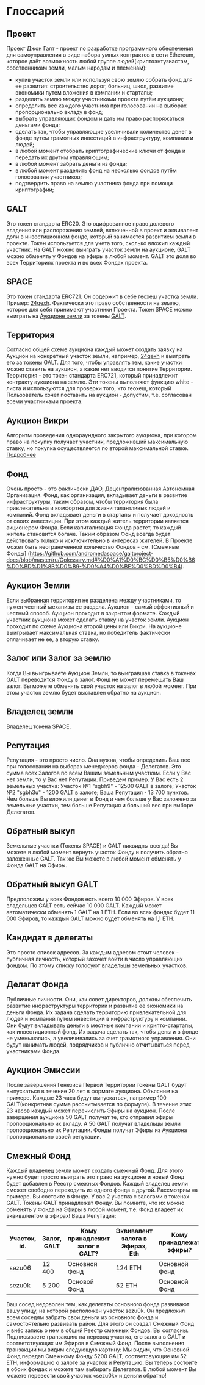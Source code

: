 # Глоссарий

## Проект
Проект Джон Галт - проект по разработке программного обеспечения для самоуправления в виде набора умных контрактов в сети Ethereum, которое даёт возможность любой группе людей(криптоэнтузиастам, собственникам земли, малым народам и племенам):
- купив участок земли или используя свою землю собрать фонд для ее развития: строительство дорог, больниц, школ, развитие экономики путем вложения в компании и стартапы;
- разделить землю между участниками проекта путём аукциона;
- определить вес каждого участника при голосовании на выборах пропорционально вкладу в фонд;
- выбрать управляющих фондом и дать им право распоряжаться деньгами фонда;
- сделать так, чтобы управляющие увеличивали количество денег в фонде путем грамотных инвестиций в инфраструктуру, компании и людей;
- в любой момент отобрать криптографические ключи от фонда и передать их другим управляющим;
- в любой момент забрать деньги из фонда;
- в любой момент разделить фонд на несколько фондов путём голосования участников;
- подтвердить право на землю участника фонда при помощи криптографии;

## GALT
Это токен стандарта ERC20. Это оцифрованное право долевого владения или распоряжения землей, включенной в проект и эквивалент доли в инвестиционном фонде, который занимается развитием земли в проекте. Токен используется для учета того, сколько вложил каждый участник. На GALT можно выиграть участок земли на аукционе, GALT можно обменять у Фондов на эфиры в любой момент. GALT это доля во всех Территориях проекта и во всех Фондах проекта.

## SPACE
Это токен стандарта ERC721. Он содержит в себе геохеш участка земли. 
Пример: [24qexh](http://explorer.galtproject.io/map/#w24qexh). 
Фактически это право собственности на землю, которое для себя принимают участники Проекта. Токен SPACE можно выиграть на [Аукционе земли](https://github.com/andromedaspace/galtproject-docs/blob/master/ru/Golossary.md#%D0%90%D1%83%D0%BA%D1%86%D0%B8%D0%BE%D0%BD-%D0%97%D0%B5%D0%BC%D0%BB%D0%B8) за токены [GALT](https://github.com/andromedaspace/galtproject-docs/blob/master/ru/Golossary.md#galt).

## Территория
Согласно общей схеме аукциона каждый может создать заявку на Аукцион на конкретный участок земли, например, [24qexh](http://explorer.galtproject.io/map/#w24qexh) и выиграть его за токены GALT. Для того, чтобы управлять тем, какие участки можно ставить на аукцион, а какие нет вводится понятие Территории. Территория - это токен стандарта ERC721, который принадлежит контракту аукциона на землю. Эти токены выполняют функцию white - листа и используются для проверки того, что геохеш, который Пользователь хочет поставить на аукцион - допустим, т.е. согласован всеми участниками проекта.

## Аукцион Викри
Алгоритм проведения однораундного закрытого аукциона, при котором право на покупку получает участник, предложивший максимальную ставку, но покупка осуществляется по второй максимальной ставке. [Подробнее](https://ru.wikipedia.org/wiki/%D0%90%D1%83%D0%BA%D1%86%D0%B8%D0%BE%D0%BD_%D0%92%D0%B8%D0%BA%D1%80%D0%B8)

## Фонд
Очень просто - это фактически ДАО, Децентрализованная Автономная Организация. Фонд, как организация, вкладывает деньги в развитие инфраструктуры, таким образом, чтобы территория была привлекательна и комфортна для жизни талантливых людей и компаний.  Фонд вкладывает деньги в стартапы и получает доходность от своих инвестиции. При этом каждый житель территории является акционером Фонда. Если капитализация Фонда растет, то каждый житель становится богаче. Таким образом Фонд всегда будет действовать только и исключительно в интересах жителей. В Проекте может быть неограниченной количество Фондов - см. [Смежные Фонды] (https://github.com/andromedaspace/galtproject-docs/blob/master/ru/Golossary.md#%D0%A1%D0%BC%D0%B5%D0%B6%D0%BD%D1%8B%D0%B9-%D0%A4%D0%BE%D0%BD%D0%B4).

## Аукцион Земли
Если выбранная территория не разделена между участниками, то нужен честный механизм ее раздела. 
Аукцион - самый эффективный и честный способ. Аукцион проходит в закрытом формате. Каждый участник аукциона может сделать ставку на участок земли. Аукцион проходит по схеме Аукциона второй цены или Викри. На аукционе выигрывает максимальная ставка, но победитель фактически оплачивает не ее, а вторую ставку.

## Залог или Залог за землю
Когда Вы выигрываете Аукцион Земли, то выигравшая ставка в токенах GALT переводится Фонду в залог. Фонд не может перемещать Ваш залог. Вы можете обменять свой участок на залог в любой момент. При этом участок землю будет выставлен обратно на аукцион.

## Владелец земли
Владелец токена SPACE. 

## Репутация
Репутация - это просто число. Она нужна, чтобы определить Ваш вес при голосовании на выборах менеджеров фонда - Делегатов. 
Это сумма всех Залогов по всем Вашим земельным участкам. 
Если у Вас нет земли, то у Вас нет Репутации. 
Приведем пример. У Вас есть 2 земельных участка: 
Участок №1 "sgbh9" - 12500 GALT в залоге; 
Участок №2 "sgbh3u" - 1200 GALT в залоге; 
Ваша Репутация - 13 700 пунктов. 
Чем больше Вы вложили денег в Фонд и чем больше у Вас заложено за земельные участки, тем больше Репутация и больший вес при выборе Делегатов.

## Обратный выкуп
Земельные участки (Токены SPACE) и GALT ликвидны всегда! 
Вы можете в любой момент вернуть участок Фонду и получить обратно заложенные GALT. 
Так же Вы можете в любой момент обменять у Фонда GALT на Эфиры.

## Обратный выкуп GALT
Предположим у всех Фондов есть всего 10 000 Эфиров. У всех владельцев GALT есть сейчас 10 000 GALT. Каждый может автоматически обменять 1 GALT на 1 ETH. Если во всех фондах будет 11 000 Эфиров, то каждый GALT можно будет обменять на 1,1 ETH.

## Кандидат в делегаты
Это просто список адресов. За каждым адресом стоит человек - публичная личность, который захочет войти в число управляющих фондом. По этому списку голосуют владельцы земельных участков.

## Делагат Фонда
Публичные личности. Они, как совет директоров, должны обеспечить развитие инфраструктуры территории и развитие ее экономики на деньги Фонда. Их задача сделать территорию привлекательной для людей и компаний путем инвестиций в инфраструктуру и компании.
Они будут вкладывать деньги в местные компании и крипто-стартапы, как инвестиционный фонд. Их задача сделать так, чтобы деньги в фонде не уменьшались, а увеличивались за счет грамотного управления. 
Они будут нанимать людей, подрядчиков и публично отчитываться перед участниками Фонда.

## Аукцион Эмиссии
После завершения Генезиса Первой Территории токены GALT будут выпускаться в течение 20 лет в формате аукциона. Объясним на примере. 
Каждые 23 часа будут выпускаться, например 100 GALT(конкретная сумма рассчитывается по формуле). В течение этих 23 часов каждый может перечислить Эфиры на аукцион. После завершения аукциона 50 GALT получат те, кто отправил эфиры пропорционально их вкладу. А 50 GALT получат владельцы земли пропорционально их Репутации. Фонды получат Эфиры из Аукциона пропорционально своей репутации.

## Смежный Фонд
Каждый владелец земли может создать смежный Фонд. Для этого нужно будет просто выиграть это право на аукционе и новый Фонд будет добавлен в Реестр смежных Фондов. Каждый владелец земли сможет свободно переходить из одного фонда в другой. 
Рассмотрим на примере. Вы состоите в Фонде. 
У вас 2 участка с залогами в токенах GALT. Токены GALT принадлежат Фонду. Вы помните, что их можно обменять у Фонда на Эфиры в любой момент, т.е. Фонд владеет их эквивалентом в эфирах! 
Ваша Репутация: 

| Участок, id.|	Залог, GALT	| Кому принадлежит залог в GALT?	| Эквивалент залога в Эфирах, Eth	| Кому принадлежат эфиры? |
| ------------|	------------| ------------	| ------------	| ------------ |
|sezu06	|12 400	| Основной Фонд	|124 ETH	|Основной Фонд|
|sezu0k	|5 200	|Основой Фонд	|52 ETH	|Основной Фонд |

Ваш сосед недоволен тем, как делегаты основного фонда развивают вашу улицу, на которой расположен участок sezu0k. Он предложил всем соседям забрать свои деньги из основного фонда и самостоятельно развивать район. Для этого он создал Смежный Фонд и внёс запись о нем в общий Реестр смежных Фондов. 
Вы согласны. Подписываете транзакцию на перевод участка, его залога в GALT и соответствующих им Эфиров в Смежный Фонд. После выполнения транзакции мы видим следующую картину: 
Мы видим, что Основной Фонд передал Смежному Фонду 5200 GALT, соответсвующие им 52 ETH, информацию о залоге за участок и Репутацию. Вы теперь состоите в обоих фондах и можете там выбирать Делегатов. 
В любой момент Вы можете перевести свой участок «sezu0k» и деньги обратно!

